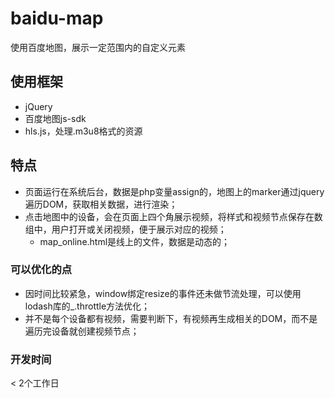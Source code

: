 # baidu-map
使用百度地图，展示一定范围内的自定义元素

## 使用框架
- jQuery
- 百度地图js-sdk
- hls.js，处理.m3u8格式的资源

## 特点
- 页面运行在系统后台，数据是php变量assign的，地图上的marker通过jquery遍历DOM，获取相关数据，进行渲染；
- 点击地图中的设备，会在页面上四个角展示视频，将样式和视频节点保存在数组中，用户打开或关闭视频，便于展示对应的视频；
   - map_online.html是线上的文件，数据是动态的；

### 可以优化的点
- 因时间比较紧急，window绑定resize的事件还未做节流处理，可以使用lodash库的_.throttle方法优化；
- 并不是每个设备都有视频，需要判断下，有视频再生成相关的DOM，而不是遍历完设备就创建视频节点；

### 开发时间
< 2个工作日
